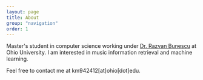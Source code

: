 ```yaml
---
layout: page
title: About
group: "navigation"
order: 1
---
```


Master's student in computer science working under [Dr. Razvan Bunescu](http://ace.cs.ohiou.edu/~razvan/) at Ohio University. I am interested in music information retrieval and machine learning.


Feel free to contact me at km942412[at]ohio[dot]edu.
